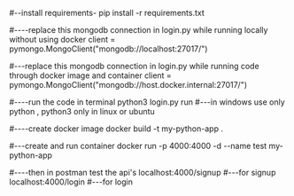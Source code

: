 
#--install requirements-
pip install -r requirements.txt

#----replace this mongodb connection in login.py while running locally without using docker
client = pymongo.MongoClient("mongodb://localhost:27017/") 

#---replace this mongodb connection in login.py while running code through docker image and container
client = pymongo.MongoClient("mongodb://host.docker.internal:27017/")    

#----run the code in terminal
python3 login.py run        #---in windows use only python , python3 only in linux or ubuntu


#----create docker image
docker build -t my-python-app .

#---create and run container
docker run -p 4000:4000 -d --name test my-python-app

#----then in postman test the api's 
localhost:4000/signup   #---for signup
localhost:4000/login    #---for login


